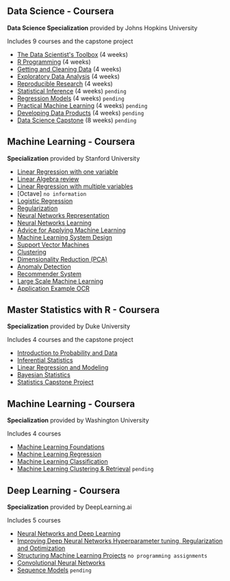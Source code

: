 ## Data Science - Coursera

**Data Science Specialization** provided by Johns Hopkins University

Includes 9 courses and the capstone project  

-  [The Data Scientist's Toolbox](https://github.com/bhunkeler/DataScienceCoursera/tree/master/Data_Science%20-%20Johns%20Hopkins%20University/001_The_Data_Scientists_Toolbox) (4 weeks)
-  [R Programming](https://github.com/bhunkeler/DataScienceCoursera/tree/master/Data_Science%20-%20Johns%20Hopkins%20University/002_R_Programming) (4 weeks)
-  [Getting and Cleaning Data](https://github.com/bhunkeler/DataScienceCoursera/tree/master/Data_Science%20-%20Johns%20Hopkins%20University/003_Getting_and_Cleaning_Data) (4 weeks)
-  [Exploratory Data Analysis](https://github.com/bhunkeler/DataScienceCoursera/tree/master/Data_Science%20-%20Johns%20Hopkins%20University/004_Exploratory_Data_Analysis) (4 weeks)
-  [Reproducible Research](https://github.com/bhunkeler/DataScienceCoursera/tree/master/Data_Science%20-%20Johns%20Hopkins%20University/005_Reproducible_Research) (4 weeks)
-  [Statistical Inference](link) (4 weeks) `pending`
-  [Regression Models](link) (4 weeks) `pending`
-  [Practical Machine Learning](link) (4 weeks) `pending`
-  [Developing Data Products](link) (4 weeks) `pending`
-  [Data Science Capstone](link) (8 weeks) `pending`


## Machine Learning - Coursera
**Specialization** provided by Stanford University

-  [Linear Regression with one variable](https://github.com/bhunkeler/DataScienceCoursera/tree/master/Machine_Learning%20-%20Stanford%20University/Lectures/002_Linear_Regression_with_One_Variable) 
-  [Linear Algebra review](https://github.com/bhunkeler/DataScienceCoursera/tree/master/Machine_Learning%20-%20Stanford%20University/Lectures/003_Linear_Algebra_Review) 
-  [Linear Regression with multiple variables](https://github.com/bhunkeler/DataScienceCoursera/tree/master/Machine_Learning%20-%20Stanford%20University/Lectures/004_Linear_Regression_with_Multiple_Variables) 
-  [Octave] `no information`
-  [Logistic Regression](https://github.com/bhunkeler/DataScienceCoursera/tree/master/Machine_Learning%20-%20Stanford%20University/Lectures/006_Logistic_Regression) 
-  [Regularization](https://github.com/bhunkeler/DataScienceCoursera/tree/master/Machine_Learning%20-%20Stanford%20University/Lectures/007_Regularization) 
-  [Neural Networks Representation](https://github.com/bhunkeler/DataScienceCoursera/tree/master/Machine_Learning%20-%20Stanford%20University/Lectures/008_Neural_Networks_Representation) 
-  [Neural Networks Learning](https://github.com/bhunkeler/DataScienceCoursera/tree/master/Machine_Learning%20-%20Stanford%20University/Lectures/009_Neural_Networks_Learning) 
-  [Advice for Applying Machine Learning](https://github.com/bhunkeler/DataScienceCoursera/tree/master/Machine_Learning%20-%20Stanford%20University/Lectures/010_Advice_for_Applying_Machine_Learning) 
-  [Machine Learning System Design](https://github.com/bhunkeler/DataScienceCoursera/tree/master/Machine_Learning%20-%20Stanford%20University/Lectures/011_Machine_Learning_System_Design) 
-  [Support Vector Machines](https://github.com/bhunkeler/DataScienceCoursera/tree/master/Machine_Learning%20-%20Stanford%20University/Lectures/012_Support_Vector_Machines) 
-  [Clustering](https://github.com/bhunkeler/DataScienceCoursera/tree/master/Machine_Learning%20-%20Stanford%20University/Lectures/013_Clustering) 
-  [Dimensionality Reduction (PCA)](https://github.com/bhunkeler/DataScienceCoursera/tree/master/Machine_Learning%20-%20Stanford%20University/Lectures/014_Dimensionality_Reduction_(PCA)) 
-  [Anomaly Detection](https://github.com/bhunkeler/DataScienceCoursera/tree/master/Machine_Learning%20-%20Stanford%20University/Lectures/015_Anomaly_Detection) 
-  [Recommender System](https://github.com/bhunkeler/DataScienceCoursera/tree/master/Machine_Learning%20-%20Stanford%20University/Lectures/016_Recommender_System) 
-  [Large Scale Machine Learning](https://github.com/bhunkeler/DataScienceCoursera/tree/master/Machine_Learning%20-%20Stanford%20University/Lectures/017_Large_Scale_Machine_Learning) 
-  [Application Example OCR](https://github.com/bhunkeler/DataScienceCoursera/tree/master/Machine_Learning%20-%20Stanford%20University/Lectures/018_Application_Example_OCR)


## Master Statistics with R - Coursera
**Specialization** provided by Duke University

Includes 4 courses and the capstone project  

- [Introduction to Probability and Data](https://github.com/bhunkeler/DataScienceCoursera/tree/master/Statistics%20-%20Duke%20University/001_Introduction_to_Probability_and_Data)
- [Inferential Statistics](https://github.com/bhunkeler/DataScienceCoursera/tree/master/Statistics%20-%20Duke%20University/002_Inferential_Statistics)
- [Linear Regression and Modeling](https://github.com/bhunkeler/DataScienceCoursera/tree/master/Statistics%20-%20Duke%20University/003_Linear_Regression_and_Modeling)
- [Bayesian Statistics](https://github.com/bhunkeler/DataScienceCoursera/tree/master/Statistics%20-%20Duke%20University/004_Bayesian_Statistics)
- [Statistics Capstone Project](https://github.com/bhunkeler/DataScienceCoursera/tree/master/Statistics%20-%20Duke%20University/005_Bayesian_Capstone) 


## Machine Learning - Coursera
**Specialization** provided by Washington University

Includes 4 courses  

- [Machine Learning Foundations](https://github.com/bhunkeler/DataScienceCoursera/tree/master/Machine%20Learning%20-%20Washingtion%20University/001_Machine_Learning_Foundations)
- [Machine Learning Regression](https://github.com/bhunkeler/DataScienceCoursera/tree/master/Machine%20Learning%20-%20Washingtion%20University/002_Machine_Learning_Regression)
- [Machine Learning Classification](https://github.com/bhunkeler/DataScienceCoursera/tree/master/Machine%20Learning%20-%20Washingtion%20University/003_Machine_Learning_Classification)
- [Machine Learning Clustering & Retrieval]() `pending`

## Deep Learning - Coursera
**Specialization** provided by DeepLearning.ai

Includes 5 courses  

- [Neural Networks and Deep Learning](https://github.com/bhunkeler/DataScienceCoursera/tree/master/Deep%20Learning%20-%20Deeplearnin.ai/001_Neural%20Networks%20and%20Deep%20Learning)
- [Improving Deep Neural Networks Hyperparameter tuning, Regularization and Optimization](https://github.com/bhunkeler/DataScienceCoursera/tree/master/Deep%20Learning%20-%20Deeplearnin.ai/002_Improving%20Deep%20Neural%20Networks%20Hyperparameter%20tuning%2C%20Regularization%20and%20Optimization)
- [Structuring Machine Learning Projects]() `no programming assignments`
- [Convolutional Neural Networks](https://github.com/bhunkeler/DataScienceCoursera/tree/master/Deep%20Learning%20-%20Deeplearnin.ai/004_Convolutional%20Neural%20Networks) 
- [Sequence Models]() `pending`